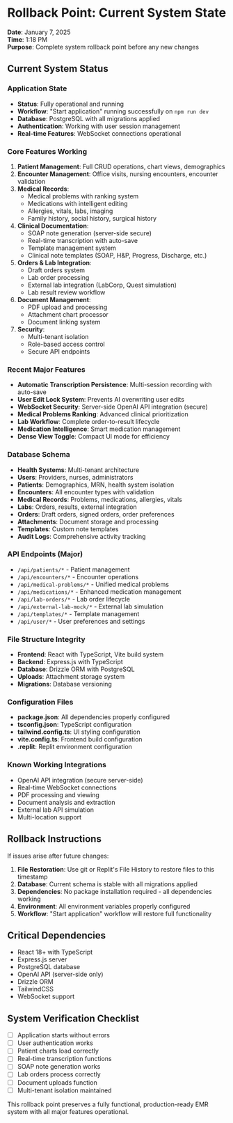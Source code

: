 
# Rollback Point: Current System State

**Date**: January 7, 2025  
**Time**: 1:18 PM  
**Purpose**: Complete system rollback point before any new changes

## Current System Status

### Application State
- **Status**: Fully operational and running
- **Workflow**: "Start application" running successfully on `npm run dev`
- **Database**: PostgreSQL with all migrations applied
- **Authentication**: Working with user session management
- **Real-time Features**: WebSocket connections operational

### Core Features Working
1. **Patient Management**: Full CRUD operations, chart views, demographics
2. **Encounter Management**: Office visits, nursing encounters, encounter validation
3. **Medical Records**: 
   - Medical problems with ranking system
   - Medications with intelligent editing
   - Allergies, vitals, labs, imaging
   - Family history, social history, surgical history
4. **Clinical Documentation**:
   - SOAP note generation (server-side secure)
   - Real-time transcription with auto-save
   - Template management system
   - Clinical note templates (SOAP, H&P, Progress, Discharge, etc.)
5. **Orders & Lab Integration**:
   - Draft orders system
   - Lab order processing
   - External lab integration (LabCorp, Quest simulation)
   - Lab result review workflow
6. **Document Management**: 
   - PDF upload and processing
   - Attachment chart processor
   - Document linking system
7. **Security**: 
   - Multi-tenant isolation
   - Role-based access control
   - Secure API endpoints

### Recent Major Features
- **Automatic Transcription Persistence**: Multi-session recording with auto-save
- **User Edit Lock System**: Prevents AI overwriting user edits
- **WebSocket Security**: Server-side OpenAI API integration (secure)
- **Medical Problems Ranking**: Advanced clinical prioritization
- **Lab Workflow**: Complete order-to-result lifecycle
- **Medication Intelligence**: Smart medication management
- **Dense View Toggle**: Compact UI mode for efficiency

### Database Schema
- **Health Systems**: Multi-tenant architecture
- **Users**: Providers, nurses, administrators
- **Patients**: Demographics, MRN, health system isolation
- **Encounters**: All encounter types with validation
- **Medical Records**: Problems, medications, allergies, vitals
- **Labs**: Orders, results, external integration
- **Orders**: Draft orders, signed orders, order preferences
- **Attachments**: Document storage and processing
- **Templates**: Custom note templates
- **Audit Logs**: Comprehensive activity tracking

### API Endpoints (Major)
- `/api/patients/*` - Patient management
- `/api/encounters/*` - Encounter operations
- `/api/medical-problems/*` - Unified medical problems
- `/api/medications/*` - Enhanced medication management
- `/api/lab-orders/*` - Lab order lifecycle
- `/api/external-lab-mock/*` - External lab simulation
- `/api/templates/*` - Template management
- `/api/user/*` - User preferences and settings

### File Structure Integrity
- **Frontend**: React with TypeScript, Vite build system
- **Backend**: Express.js with TypeScript
- **Database**: Drizzle ORM with PostgreSQL
- **Uploads**: Attachment storage system
- **Migrations**: Database versioning

### Configuration Files
- **package.json**: All dependencies properly configured
- **tsconfig.json**: TypeScript configuration
- **tailwind.config.ts**: UI styling configuration
- **vite.config.ts**: Frontend build configuration
- **.replit**: Replit environment configuration

### Known Working Integrations
- OpenAI API integration (secure server-side)
- Real-time WebSocket connections
- PDF processing and viewing
- Document analysis and extraction
- External lab API simulation
- Multi-location support

## Rollback Instructions

If issues arise after future changes:

1. **File Restoration**: Use git or Replit's File History to restore files to this timestamp
2. **Database**: Current schema is stable with all migrations applied
3. **Dependencies**: No package installation required - all dependencies working
4. **Environment**: All environment variables properly configured
5. **Workflow**: "Start application" workflow will restore full functionality

## Critical Dependencies
- React 18+ with TypeScript
- Express.js server
- PostgreSQL database
- OpenAI API (server-side only)
- Drizzle ORM
- TailwindCSS
- WebSocket support

## System Verification Checklist
- [ ] Application starts without errors
- [ ] User authentication works
- [ ] Patient charts load correctly
- [ ] Real-time transcription functions
- [ ] SOAP note generation works
- [ ] Lab orders process correctly
- [ ] Document uploads function
- [ ] Multi-tenant isolation maintained

This rollback point preserves a fully functional, production-ready EMR system with all major features operational.
